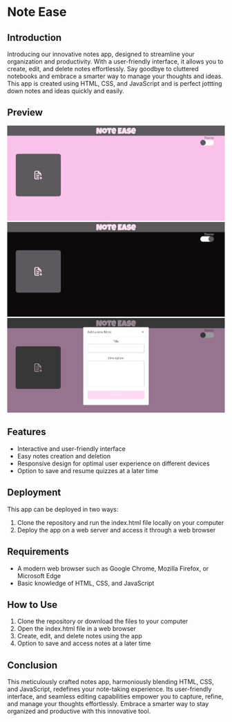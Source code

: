 # Note Ease
## Introduction

Introducing our innovative notes app, designed to streamline your organization and productivity. With a user-friendly interface, it allows you to create, edit, and delete notes effortlessly. Say goodbye to cluttered notebooks and embrace a smarter way to manage your thoughts and ideas. This app is created using HTML, CSS, and JavaScript and is perfect jottting down notes and ideas quickly and easily.

## Preview
![Alt text](Light.png)
![Alt text](Dark.png)
![Alt text](image.png)

## Features

- Interactive and user-friendly interface
- Easy notes creation and deletion
- Responsive design for optimal user experience on different devices
- Option to save and resume quizzes at a later time

## Deployment

This app can be deployed in two ways:

1. Clone the repository and run the index.html file locally on your computer
2. Deploy the app on a web server and access it through a web browser

## Requirements

- A modern web browser such as Google Chrome, Mozilla Firefox, or Microsoft Edge
- Basic knowledge of HTML, CSS, and JavaScript

## How to Use

1. Clone the repository or download the files to your computer
2. Open the index.html file in a web browser
3. Create, edit, and delete notes using the app
4. Option to save and access notes at a later time

## Conclusion

This meticulously crafted notes app, harmoniously blending HTML, CSS, and JavaScript, redefines your note-taking experience. Its user-friendly interface, and seamless editing capabilities empower you to capture, refine, and manage your thoughts effortlessly. Embrace a smarter way to stay organized and productive with this innovative tool.
 
